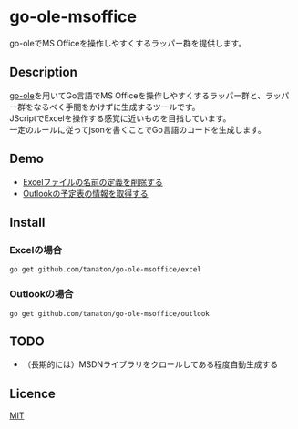 go-ole-msoffice
====
go-oleでMS Officeを操作しやすくするラッパー群を提供します。
## Description
[go-ole](https://github.com/go-ole/go-ole)を用いてGo言語でMS Officeを操作しやすくするラッパー群と、ラッパー群をなるべく手間をかけずに生成するツールです。  
JScriptでExcelを操作する感覚に近いものを目指しています。  
一定のルールに従ってjsonを書くことでGo言語のコードを生成します。  

## Demo
- [Excelファイルの名前の定義を削除する](https://github.com/tanaton/go-ole-msoffice/blob/master/example/excel/namedelete.go)
- [Outlookの予定表の情報を取得する](https://github.com/tanaton/go-ole-msoffice/blob/master/example/outlook/calendar_read.go)

## Install
### Excelの場合
`go get github.com/tanaton/go-ole-msoffice/excel`

### Outlookの場合
`go get github.com/tanaton/go-ole-msoffice/outlook`

## TODO
- （長期的には）MSDNライブラリをクロールしてある程度自動生成する

## Licence
[MIT](https://github.com/tanaton/go-ole-msoffice/blob/master/LICENSE.txt)
